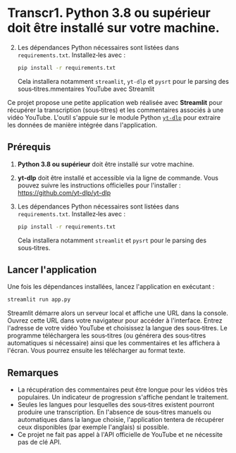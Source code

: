 # Transcr1. **Python 3.8 ou supérieur** doit être installé sur votre machine.
2. Les dépendances Python nécessaires sont listées dans
   `requirements.txt`.  Installez‑les avec :

   ```bash
   pip install -r requirements.txt
   ```

   Cela installera notamment `streamlit`, `yt-dlp` et `pysrt` pour le parsing des sous‑titres.mmentaires YouTube avec Streamlit

Ce projet propose une petite application web réalisée avec **Streamlit** pour
récupérer la transcription (sous‑titres) et les commentaires associés à une
vidéo YouTube.  L'outil s'appuie sur le module Python
[`yt-dlp`](https://github.com/yt-dlp/yt-dlp) pour extraire les données de manière
intégrée dans l'application.

## Prérequis

1. **Python 3.8 ou supérieur** doit être installé sur votre machine.
2. **yt‑dlp** doit être installé et accessible via la ligne de commande.  Vous
   pouvez suivre les instructions officielles pour l'installer :
   https://github.com/yt-dlp/yt-dlp
3. Les dépendances Python nécessaires sont listées dans
   `requirements.txt`.  Installez‑les avec :

   ```bash
   pip install -r requirements.txt
   ```

   Cela installera notamment `streamlit` et `pysrt` pour le parsing des sous‑titres.

## Lancer l'application

Une fois les dépendances installées, lancez l'application en exécutant :

```bash
streamlit run app.py
```

Streamlit démarre alors un serveur local et affiche une URL dans la console.
Ouvrez cette URL dans votre navigateur pour accéder à l'interface.  Entrez
l'adresse de votre vidéo YouTube et choisissez la langue des sous‑titres.  Le
programme téléchargera les sous‑titres (ou générera des sous‑titres
automatiques si nécessaire) ainsi que les commentaires et les affichera à
l'écran.  Vous pourrez ensuite les télécharger au format texte.

## Remarques

- La récupération des commentaires peut être longue pour les vidéos très
  populaires.  Un indicateur de progression s'affiche pendant le traitement.
- Seules les langues pour lesquelles des sous‑titres existent pourront
  produire une transcription.  En l'absence de sous‑titres manuels ou
  automatiques dans la langue choisie, l'application tentera de récupérer
  ceux disponibles (par exemple l'anglais) si possible.
- Ce projet ne fait pas appel à l'API officielle de YouTube et ne nécessite
  pas de clé API.
